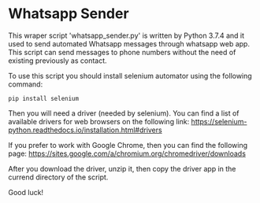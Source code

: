 # Whatsapp Sender

This wraper script 'whatsapp_sender.py' is written by Python 3.7.4 and it used to send automated Whatsapp messages through whatsapp web app. This script can send messages to phone numbers without the need of existing previously as contact.

To use this script you should install selenium automator using the following command:

```
pip install selenium
```
Then you will need a driver (needed by selenium). You can find a list of available drivers for web browsers on the following link:
https://selenium-python.readthedocs.io/installation.html#drivers

If you prefer to work with Google Chrome, then you can find the following page:
https://sites.google.com/a/chromium.org/chromedriver/downloads

After you download the driver, unzip it, then copy the driver app in the currend directory of the script.

Good luck!